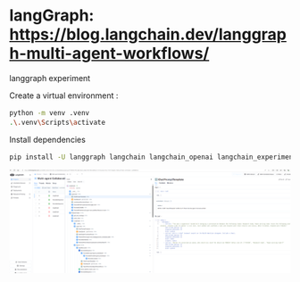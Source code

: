 # langGraph: https://blog.langchain.dev/langgraph-multi-agent-workflows/
langgraph experiment

Create a virtual environment :
```bash
python -m venv .venv
.\.venv\Scripts\activate
```
Install dependencies
```bash
pip install -U langgraph langchain langchain_openai langchain_experimental
```

![alt text](image.png)